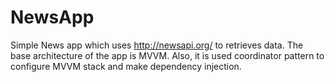 # NewsApp

Simple News app which uses http://newsapi.org/ to retrieves data. The base architecture of the app is MVVM. Also, it is used coordinator pattern to configure MVVM stack and make dependency injection.
